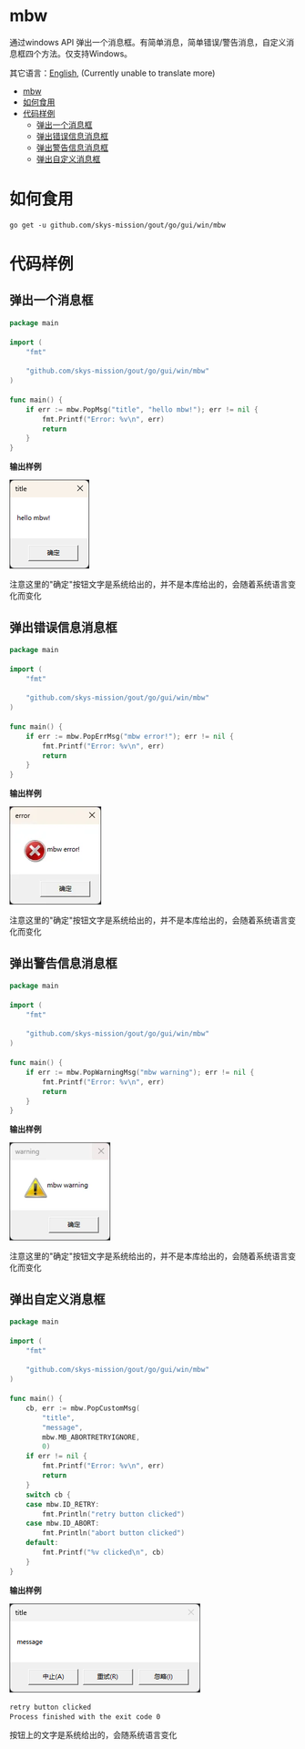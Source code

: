 # mbw

通过windows API 弹出一个消息框。有简单消息，简单错误/警告消息，自定义消息框四个方法。仅支持Windows。

其它语言：[English](README.md), (Currently unable to translate more)

<!-- TOC -->
* [mbw](#mbw)
* [如何食用](#如何食用)
* [代码样例](#代码样例)
  * [弹出一个消息框](#弹出一个消息框)
  * [弹出错误信息消息框](#弹出错误信息消息框)
  * [弹出警告信息消息框](#弹出警告信息消息框)
  * [弹出自定义消息框](#弹出自定义消息框)
<!-- TOC -->

# 如何食用

```shell
go get -u github.com/skys-mission/gout/go/gui/win/mbw
```

# 代码样例

## 弹出一个消息框

```go
package main

import (
	"fmt"

	"github.com/skys-mission/gout/go/gui/win/mbw"
)

func main() {
	if err := mbw.PopMsg("title", "hello mbw!"); err != nil {
		fmt.Printf("Error: %v\n", err)
		return
	}
}

```

**输出样例**

![mbw_pm_eg1.webp](../../../../.img/mbw/mbw_pm_eg1.webp)

注意这里的"确定"按钮文字是系统给出的，并不是本库给出的，会随着系统语言变化而变化

## 弹出错误信息消息框

```go
package main

import (
	"fmt"

	"github.com/skys-mission/gout/go/gui/win/mbw"
)

func main() {
	if err := mbw.PopErrMsg("mbw error!"); err != nil {
		fmt.Printf("Error: %v\n", err)
		return
	}
}

```

**输出样例**

![mbw_pem_eg1.webp](../../../../.img/mbw/mbw_pem_eg1.webp)

注意这里的"确定"按钮文字是系统给出的，并不是本库给出的，会随着系统语言变化而变化

## 弹出警告信息消息框

```go
package main

import (
	"fmt"

	"github.com/skys-mission/gout/go/gui/win/mbw"
)

func main() {
	if err := mbw.PopWarningMsg("mbw warning"); err != nil {
		fmt.Printf("Error: %v\n", err)
		return
	}
}

```

**输出样例**

![mbw_pwm_eg1.webp](../../../../.img/mbw/mbw_pwm_eg1.webp)

注意这里的"确定"按钮文字是系统给出的，并不是本库给出的，会随着系统语言变化而变化

## 弹出自定义消息框

```go
package main

import (
	"fmt"

	"github.com/skys-mission/gout/go/gui/win/mbw"
)

func main() {
	cb, err := mbw.PopCustomMsg(
		"title",
		"message",
		mbw.MB_ABORTRETRYIGNORE,
		0)
	if err != nil {
		fmt.Printf("Error: %v\n", err)
		return
	}
	switch cb {
	case mbw.ID_RETRY:
		fmt.Println("retry button clicked")
	case mbw.ID_ABORT:
		fmt.Println("abort button clicked")
	default:
		fmt.Printf("%v clicked\n", cb)
	}
}

```

**输出样例**

![mbw_pcm_eg1.webp](../../../../.img/mbw/mbw_pcm_eg1.webp)

```cmd
retry button clicked
Process finished with the exit code 0
```

按钮上的文字是系统给出的，会随系统语言变化